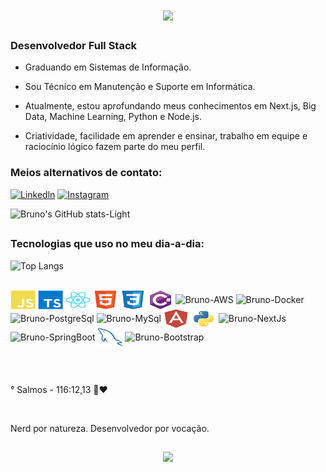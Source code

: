 <h1 align="center">
    <img src="https://readme-typing-svg.herokuapp.com/?font=Righteous&size=35&center=true&vCenter=true&width=500&height=70&duration=4000&lines=Olá!+👋;+Sou+Bruno+Belarmino!;" />
</h1>

<h3>Desenvolvedor Full Stack </h3>

- Graduando em Sistemas de Informação.

- Sou Técnico em Manutenção e Suporte em Informática.
  
- Atualmente, estou aprofundando meus conhecimentos em Next.js, Big Data, Machine Learning, Python e Node.js.
  
- Criatividade, facilidade em aprender e ensinar, trabalho em equipe e raciocínio lógico fazem parte do meu perfil.

<h3> Meios alternativos de contato: </h3>

[![Linkedln](https://img.shields.io/badge/LinkedIn-0077B5?style=for-the-badge&logo=linkedin&logoColor=white
)](https://www.linkedin.com/in/bruno-belarmino-0a2408277/)
[![Instagram](https://img.shields.io/badge/Instagram-E4405F?style=for-the-badge&logo=instagram&logoColor=white)](https://instagram.com/bruno_belarmino_/)

![Bruno's GitHub stats-Light](https://github-readme-stats.vercel.app/api?username=BrunoBelarmino007\&show_icons=true\&theme=dark)

##
   
### Tecnologias que uso no meu dia-a-dia:

![Top Langs](https://github-readme-stats.vercel.app/api/top-langs/?username=BrunoBelarmino007&layout=compact&langs_count=7&theme=dark)

<div style="display: inline_block" align="margin-right"><br>
  <img align="center" alt="Bruno-Js" height="30" width="40" src="https://raw.githubusercontent.com/devicons/devicon/master/icons/javascript/javascript-plain.svg">
  <img align="center" alt="Bruno-Ts" height="30" width="40" src="https://raw.githubusercontent.com/devicons/devicon/master/icons/typescript/typescript-plain.svg">
  <img align="center" alt="Bruno-React" height="30" width="40" src="https://raw.githubusercontent.com/devicons/devicon/master/icons/react/react-original.svg">
  <img align="center" alt="Bruno-HTML" height="30" width="40" src="https://raw.githubusercontent.com/devicons/devicon/master/icons/html5/html5-original.svg">
  <img align="center" alt="Bruno-CSS" height="30" width="40" src="https://raw.githubusercontent.com/devicons/devicon/master/icons/css3/css3-original.svg">
  <img align="center" alt="Bruno-Csharp" height="30" width="40" src="https://raw.githubusercontent.com/devicons/devicon/master/icons/csharp/csharp-original.svg">
  <img align="center" alt="Bruno-AWS" height="30" width="40" src="https://cdn.jsdelivr.net/gh/devicons/devicon/icons/amazonwebservices/amazonwebservices-original-wordmark.svg">
  <img align="center" alt="Bruno-Docker" height="30" width="40" src="https://cdn.jsdelivr.net/gh/devicons/devicon/icons/docker/docker-original.svg">
  <img align="center" alt="Bruno-PostgreSql" height="30" width="40" src="https://cdn.jsdelivr.net/gh/devicons/devicon/icons/postgresql/postgresql-original.svg">
  <img align="center" alt="Bruno-MySql" height="30" width="40" src="https://cdn.jsdelivr.net/gh/devicons/devicon/icons/mysql/mysql-original.svg">
  <img align="center" alt="Bruno-Angular" height="30" width="40" src="https://raw.githubusercontent.com/devicons/devicon/master/icons/angularjs/angularjs-plain.svg">
  <img align="center" alt="Bruno-Python" height="30" width="40" src="https://raw.githubusercontent.com/devicons/devicon/master/icons/python/python-original.svg">
  <img align="center" alt="Bruno-NextJs" height="30" width="40" src="https://cdn.jsdelivr.net/gh/devicons/devicon/icons/nextjs/nextjs-original-wordmark.svg">
  <img align="center" alt="Bruno-SpringBoot" height="30" width="40" src="https://cdn.jsdelivr.net/gh/devicons/devicon/icons/spring/spring-original.svg">
  <img align="center" alt="Bruno-SQL" height="30" width="40" src="https://raw.githubusercontent.com/devicons/devicon/master/icons/mysql/mysql-original.svg">
  <img align="center" alt="Bruno-Bootstrap" height="30" width="40" src="https://cdn.jsdelivr.net/gh/devicons/devicon/icons/bootstrap/bootstrap-plain.svg">
</div>

##

<br/>

° Salmos - 116:12,13 📖❤️ 

<br/>

Nerd por natureza. Desenvolvedor por vocação.

##

<p align="center">
  <a href="https://github.com/BrunoBelarmino007">
    <img src="https://komarev.com/ghpvc/?username=BrunoBelarmino007&color=blue&style=flat)" />
  </a>
</p>
